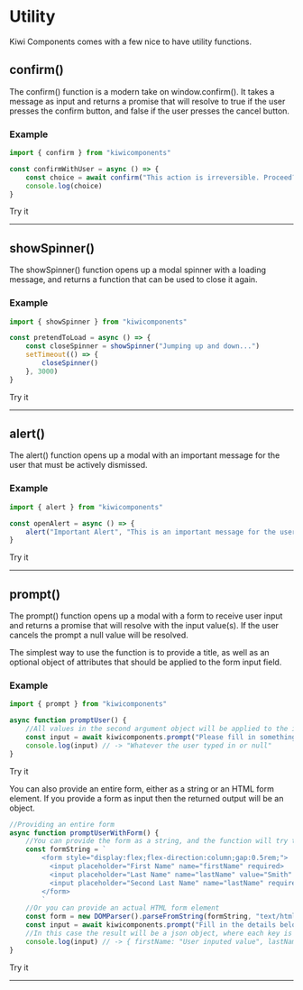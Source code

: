 # Utility

Kiwi Components comes with a few nice to have utility functions.

## confirm()

The confirm() function is a modern take on window.confirm(). It takes a message as input and returns a promise that will resolve to true if the user presses the confirm button, and false if the user presses the cancel button.

### Example

```javascript
import { confirm } from "kiwicomponents"

const confirmWithUser = async () => {
	const choice = await confirm("This action is irreversible. Proceed?")
	console.log(choice)
}
```

<kiwi-button onclick="confirmExample()">Try it</kiwi-button>

---

## showSpinner()

The showSpinner() function opens up a modal spinner with a loading message, and returns a function that can be used to close it again.

### Example

```javascript
import { showSpinner } from "kiwicomponents"

const pretendToLoad = async () => {
	const closeSpinner = showSpinner("Jumping up and down...")
	setTimeout(() => {
		closeSpinner()
	}, 3000)
}
```

<kiwi-button onclick="pretendToLoad()">Try it</kiwi-button>

---

## alert()

The alert() function opens up a modal with an important message for the user that must be actively dismissed.

### Example

```javascript
import { alert } from "kiwicomponents"

const openAlert = async () => {
	alert("Important Alert", "This is an important message for the user", "Dismiss", "warning", null)
}
```

<kiwi-button onclick="openAlert()">Try it</kiwi-button>

---

## prompt()

The prompt() function opens up a modal with a form to receive user input and returns a promise that will resolve with the input value(s). If the user cancels the prompt a null value will be resolved.

The simplest way to use the function is to provide a title, as well as an optional object of attributes that should be applied to the form input field.
### Example

```javascript
import { prompt } from "kiwicomponents"

async function promptUser() {
	//All values in the second argument object will be applied to the input field as attributes
	const input = await kiwicomponents.prompt("Please fill in something here, thanks.", { value: "Some initial value" })
	console.log(input) // -> "Whatever the user typed in or null"
}
```

<kiwi-button onclick="promptUser()">Try it</kiwi-button>

You can also provide an entire form, either as a string or an HTML form element. If you provide a form as input then the returned output will be an object.

```javascript
//Providing an entire form
async function promptUserWithForm() {
	//You can provide the form as a string, and the function will try to parse it for you
	const formString = `
        <form style="display:flex;flex-direction:column;gap:0.5rem;">
          <input placeholder="First Name" name="firstName" required>
          <input placeholder="Last Name" name="lastName" value="Smith" required>
          <input placeholder="Second Last Name" name="lastName" required>
        </form>
        `
	//Or you can provide an actual HTML form element
	const form = new DOMParser().parseFromString(formString, "text/html").body.children[0]
	const input = await kiwicomponents.prompt("Fill in the details below", form)
	//In this case the result will be a json object, where each key is the name attribute of the input field.
	console.log(input) // -> { firstName: "User inputed value", lastName: ["Value 1", "Value 2"] }
}
```

<kiwi-button onclick="promptUserWithForm()">Try it</kiwi-button>

---
